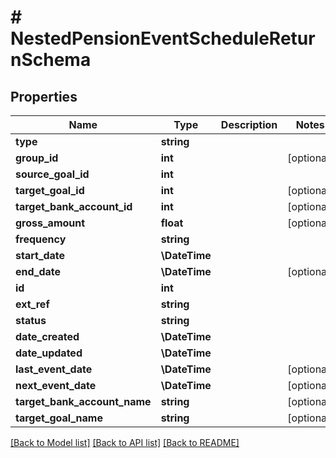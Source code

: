 # # NestedPensionEventScheduleReturnSchema

## Properties

Name | Type | Description | Notes
------------ | ------------- | ------------- | -------------
**type** | **string** |  |
**group_id** | **int** |  | [optional]
**source_goal_id** | **int** |  |
**target_goal_id** | **int** |  | [optional]
**target_bank_account_id** | **int** |  | [optional]
**gross_amount** | **float** |  | [optional]
**frequency** | **string** |  |
**start_date** | **\DateTime** |  |
**end_date** | **\DateTime** |  | [optional]
**id** | **int** |  |
**ext_ref** | **string** |  |
**status** | **string** |  |
**date_created** | **\DateTime** |  |
**date_updated** | **\DateTime** |  |
**last_event_date** | **\DateTime** |  | [optional]
**next_event_date** | **\DateTime** |  | [optional]
**target_bank_account_name** | **string** |  | [optional]
**target_goal_name** | **string** |  | [optional]

[[Back to Model list]](../../README.md#models) [[Back to API list]](../../README.md#endpoints) [[Back to README]](../../README.md)

